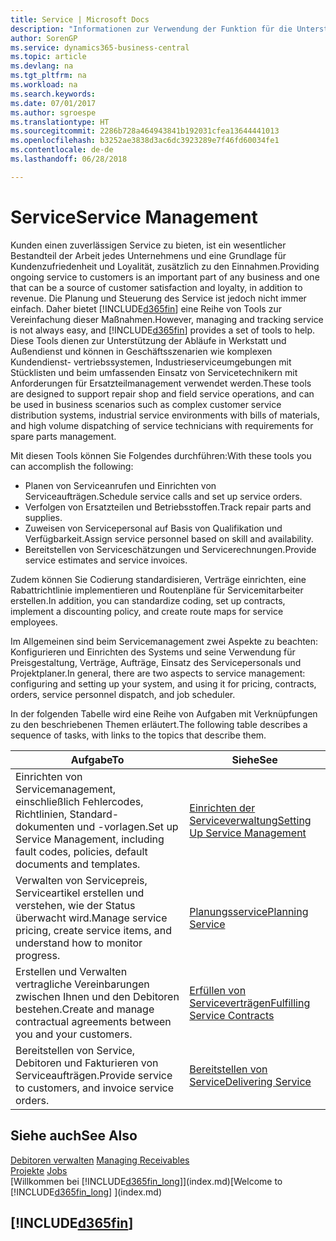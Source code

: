 ```yaml
---
title: Service | Microsoft Docs
description: "Informationen zur Verwendung der Funktion für die Unterstützung der Arbeitsgänge Werkstatt und Service."
author: SorenGP
ms.service: dynamics365-business-central
ms.topic: article
ms.devlang: na
ms.tgt_pltfrm: na
ms.workload: na
ms.search.keywords: 
ms.date: 07/01/2017
ms.author: sgroespe
ms.translationtype: HT
ms.sourcegitcommit: 2286b728a464943841b192031cfea13644441013
ms.openlocfilehash: b3252ae3838d3ac6dc3923289e7f46fd60034fe1
ms.contentlocale: de-de
ms.lasthandoff: 06/28/2018

---
```

# <a name="service-management"></a><span data-ttu-id="362aa-103">Service</span><span class="sxs-lookup"><span data-stu-id="362aa-103">Service Management</span></span>
<span data-ttu-id="362aa-104">Kunden einen zuverlässigen Service zu bieten, ist ein wesentlicher Bestandteil der Arbeit jedes Unternehmens und eine Grundlage für Kundenzufriedenheit und Loyalität, zusätzlich zu den Einnahmen.</span><span class="sxs-lookup"><span data-stu-id="362aa-104">Providing ongoing service to customers is an important part of any business and one that can be a source of customer satisfaction and loyalty, in addition to revenue.</span></span> <span data-ttu-id="362aa-105">Die Planung und Steuerung des Service ist jedoch nicht immer einfach. Daher bietet [!INCLUDE[d365fin](includes/d365fin_md.md)] eine Reihe von Tools zur Vereinfachung dieser Maßnahmen.</span><span class="sxs-lookup"><span data-stu-id="362aa-105">However, managing and tracking service is not always easy, and [!INCLUDE[d365fin](includes/d365fin_md.md)] provides a set of tools to help.</span></span> <span data-ttu-id="362aa-106">Diese Tools dienen zur Unterstützung der Abläufe in Werkstatt und Außendienst und können in Geschäftsszenarien wie komplexen Kundendienst- vertriebssystemen, Industrieserviceumgebungen mit Stücklisten und beim umfassenden Einsatz von Servicetechnikern mit Anforderungen für Ersatzteilmanagement verwendet werden.</span><span class="sxs-lookup"><span data-stu-id="362aa-106">These tools are designed to support repair shop and field service operations, and can be used in business scenarios such as complex customer service distribution systems, industrial service environments with bills of materials, and high volume dispatching of service technicians with requirements for spare parts management.</span></span>  

 <span data-ttu-id="362aa-107">Mit diesen Tools können Sie Folgendes durchführen:</span><span class="sxs-lookup"><span data-stu-id="362aa-107">With these tools you can accomplish the following:</span></span>  

* <span data-ttu-id="362aa-108">Planen von Serviceanrufen und Einrichten von Serviceaufträgen.</span><span class="sxs-lookup"><span data-stu-id="362aa-108">Schedule service calls and set up service orders.</span></span>  
* <span data-ttu-id="362aa-109">Verfolgen von Ersatzteilen und Betriebsstoffen.</span><span class="sxs-lookup"><span data-stu-id="362aa-109">Track repair parts and supplies.</span></span>  
* <span data-ttu-id="362aa-110">Zuweisen von Servicepersonal auf Basis von Qualifikation und Verfügbarkeit.</span><span class="sxs-lookup"><span data-stu-id="362aa-110">Assign service personnel based on skill and availability.</span></span>  
* <span data-ttu-id="362aa-111">Bereitstellen von Serviceschätzungen und Servicerechnungen.</span><span class="sxs-lookup"><span data-stu-id="362aa-111">Provide service estimates and service invoices.</span></span>  

<span data-ttu-id="362aa-112">Zudem können Sie Codierung standardisieren, Verträge einrichten, eine Rabattrichtlinie implementieren und Routenpläne für Servicemitarbeiter erstellen.</span><span class="sxs-lookup"><span data-stu-id="362aa-112">In addition, you can standardize coding, set up contracts, implement a discounting policy, and create route maps for service employees.</span></span>  

<span data-ttu-id="362aa-113">Im Allgemeinen sind beim Servicemanagement zwei Aspekte zu beachten: Konfigurieren und Einrichten des Systems und seine Verwendung für Preisgestaltung, Verträge, Aufträge, Einsatz des Servicepersonals und Projektplaner.</span><span class="sxs-lookup"><span data-stu-id="362aa-113">In general, there are two aspects to service management: configuring and setting up your system, and using it for pricing, contracts, orders, service personnel dispatch, and job scheduler.</span></span>  

<span data-ttu-id="362aa-114">In der folgenden Tabelle wird eine Reihe von Aufgaben mit Verknüpfungen zu den beschriebenen Themen erläutert.</span><span class="sxs-lookup"><span data-stu-id="362aa-114">The following table describes a sequence of tasks, with links to the topics that describe them.</span></span>   

|<span data-ttu-id="362aa-115">**Aufgabe**</span><span class="sxs-lookup"><span data-stu-id="362aa-115">**To**</span></span>|<span data-ttu-id="362aa-116">**Siehe**</span><span class="sxs-lookup"><span data-stu-id="362aa-116">**See**</span></span>|  
|------------|-------------|  
|<span data-ttu-id="362aa-117">Einrichten von Servicemanagement, einschließlich Fehlercodes, Richtlinien, Standard- dokumenten und -vorlagen.</span><span class="sxs-lookup"><span data-stu-id="362aa-117">Set up Service Management, including fault codes, policies, default documents and templates.</span></span>|[<span data-ttu-id="362aa-118">Einrichten der Serviceverwaltung</span><span class="sxs-lookup"><span data-stu-id="362aa-118">Setting Up Service Management</span></span>](service-setup-service.md)|  
|<span data-ttu-id="362aa-119">Verwalten von Servicepreis, Serviceartikel erstellen und verstehen, wie der Status überwacht wird.</span><span class="sxs-lookup"><span data-stu-id="362aa-119">Manage service pricing, create service items, and understand how to monitor progress.</span></span>|[<span data-ttu-id="362aa-120">Planungsservice</span><span class="sxs-lookup"><span data-stu-id="362aa-120">Planning Service</span></span>](service-plan-service.md)|  
|<span data-ttu-id="362aa-121">Erstellen und Verwalten vertragliche Vereinbarungen zwischen Ihnen und den Debitoren bestehen.</span><span class="sxs-lookup"><span data-stu-id="362aa-121">Create and manage contractual agreements between you and your customers.</span></span>|[<span data-ttu-id="362aa-122">Erfüllen von Serviceverträgen</span><span class="sxs-lookup"><span data-stu-id="362aa-122">Fulfilling Service Contracts</span></span>](service-fulfill-service-contracts.md)|  
|<span data-ttu-id="362aa-123">Bereitstellen von Service, Debitoren und Fakturieren von Serviceaufträgen.</span><span class="sxs-lookup"><span data-stu-id="362aa-123">Provide service to customers, and invoice service orders.</span></span>|[<span data-ttu-id="362aa-124">Bereitstellen von Service</span><span class="sxs-lookup"><span data-stu-id="362aa-124">Delivering Service</span></span>](service-deliver-service.md)|  

## <a name="see-also"></a><span data-ttu-id="362aa-125">Siehe auch</span><span class="sxs-lookup"><span data-stu-id="362aa-125">See Also</span></span>  
<span data-ttu-id="362aa-126">[Debitoren verwalten](receivables-manage-receivables.md) </span><span class="sxs-lookup"><span data-stu-id="362aa-126">[Managing Receivables](receivables-manage-receivables.md) </span></span>  
<span data-ttu-id="362aa-127">[Projekte](projects-how-create-jobs.md) </span><span class="sxs-lookup"><span data-stu-id="362aa-127">[Jobs](projects-how-create-jobs.md) </span></span>  
<span data-ttu-id="362aa-128">[Willkommen bei [!INCLUDE[d365fin_long](includes/d365fin_long_md.md)]](index.md)</span><span class="sxs-lookup"><span data-stu-id="362aa-128">[Welcome to [!INCLUDE[d365fin_long](includes/d365fin_long_md.md)] ](index.md)</span></span>

## [!INCLUDE[d365fin](includes/free_trial_md.md)]  
 

